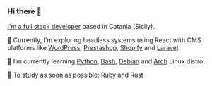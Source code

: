### Hi there 👋

[I'm a full stack developer](https://www.alfiosalanitri.it/about.html) based in Catania (Sicily). 

🔭 Currently, I'm exploring headless systems using React with CMS platforms like [WordPress](https://wordpress.org/), [Prestashop](https://prestashop.com/), [Shopify](https://www.shopify.com/) and [Laravel](https://laravel.com/).

🌱 I’m currently learning [Python](https://www.python.org/), [Bash](https://www.gnu.org/software/bash/manual/bash.html), [Debian](https://www.debian.org/) and [Arch](https://wiki.archlinux.org/) Linux distro.

🔳 To study as soon as possible: [Ruby](https://www.ruby-lang.org) and [Rust](https://www.rust-lang.org)


